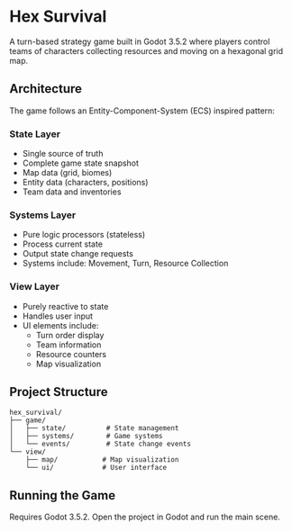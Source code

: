 # Hex Survival

A turn-based strategy game built in Godot 3.5.2 where players control teams of characters collecting resources and moving on a hexagonal grid map.


## Architecture

The game follows an Entity-Component-System (ECS) inspired pattern:

### State Layer

- Single source of truth
- Complete game state snapshot
- Map data (grid, biomes)
- Entity data (characters, positions)
- Team data and inventories

### Systems Layer

- Pure logic processors (stateless)
- Process current state
- Output state change requests
- Systems include: Movement, Turn, Resource Collection

### View Layer

- Purely reactive to state
- Handles user input
- UI elements include:
  - Turn order display
  - Team information
  - Resource counters
  - Map visualization

## Project Structure

```
hex_survival/
├── game/
│   ├── state/          # State management
│   ├── systems/        # Game systems
│   └── events/         # State change events
└── view/
    ├── map/           # Map visualization
    └── ui/            # User interface
```

## Running the Game

Requires Godot 3.5.2. Open the project in Godot and run the main scene.

